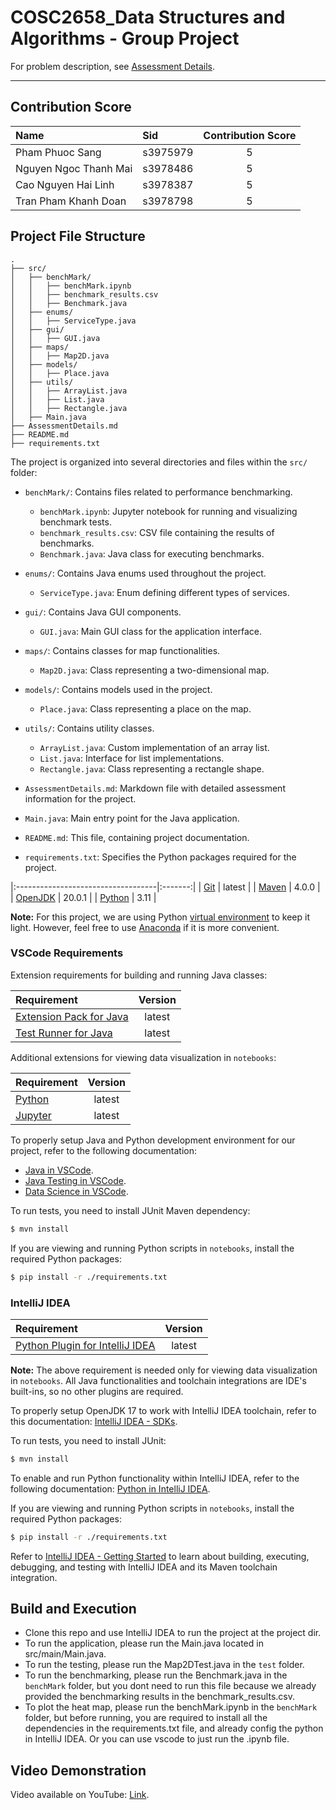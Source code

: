 # COSC2658_Data Structures and Algorithms - Group Project

For problem description, see [Assessment Details](AssessmentDetails.md).

---


## Contribution Score

|          Name          |    Sid   | Contribution Score |
|:-----------------------|:---------|:------------------:|
| Pham Phuoc Sang        | s3975979 |         5          |
| Nguyen Ngoc Thanh Mai  | s3978486 |         5          |
| Cao Nguyen Hai Linh    | s3978387 |         5          |
| Tran Pham Khanh Doan   | s3978798 |         5          |


## Project File Structure

```
.
├── src/
│   ├── benchMark/
│   │   ├── benchMark.ipynb
│   │   ├── benchmark_results.csv
│   │   ├── Benchmark.java
│   ├── enums/
│   │   ├── ServiceType.java
│   ├── gui/
│   │   ├── GUI.java
│   ├── maps/
│   │   ├── Map2D.java
│   ├── models/
│   │   ├── Place.java
│   ├── utils/
│   │   ├── ArrayList.java
│   │   ├── List.java
│   │   ├── Rectangle.java
│   ├── Main.java
├── AssessmentDetails.md
├── README.md
├── requirements.txt
```

The project is organized into several directories and files within the `src/` folder:

- `benchMark/`: Contains files related to performance benchmarking.
  - `benchMark.ipynb`: Jupyter notebook for running and visualizing benchmark tests.
  - `benchmark_results.csv`: CSV file containing the results of benchmarks.
  - `Benchmark.java`: Java class for executing benchmarks.

- `enums/`: Contains Java enums used throughout the project.
  - `ServiceType.java`: Enum defining different types of services.

- `gui/`: Contains Java GUI components.
  - `GUI.java`: Main GUI class for the application interface.

- `maps/`: Contains classes for map functionalities.
  - `Map2D.java`: Class representing a two-dimensional map.

- `models/`: Contains models used in the project.
  - `Place.java`: Class representing a place on the map.

- `utils/`: Contains utility classes.
  - `ArrayList.java`: Custom implementation of an array list.
  - `List.java`: Interface for list implementations.
  - `Rectangle.java`: Class representing a rectangle shape.

- `AssessmentDetails.md`: Markdown file with detailed assessment information for the project.
- `Main.java`: Main entry point for the Java application.
- `README.md`: This file, containing project documentation.
- `requirements.txt`: Specifies the Python packages required for the project.

|:-----------------------------------|:-------:|
| [Git](https://git-scm.com)         | latest  |
| [Maven](https://maven.apache.org/) |  4.0.0  |
| [OpenJDK](https://openjdk.org/)    | 20.0.1  |
| [Python](https://www.python.org/)  |  3.11   |

**Note:** For this project, we are using Python [virtual environment](https://docs.python.org/3/library/venv.html) to keep it light. However, feel free to use [Anaconda](https://www.anaconda.com/) if it is more convenient.

### VSCode Requirements

Extension requirements for building and running Java classes:

| Requirement                                                                                             | Version |
|:--------------------------------------------------------------------------------------------------------|:-------:|
| [Extension Pack for Java](https://marketplace.visualstudio.com/items?itemName=vscjava.vscode-java-pack) | latest  |
| [Test Runner for Java](https://marketplace.visualstudio.com/items?itemName=vscjava.vscode-java-test)    | latest  |

Additional extensions for viewing data visualization in `notebooks`:

| Requirement                                                                       | Version |
|:----------------------------------------------------------------------------------|:-------:|
| [Python](https://marketplace.visualstudio.com/items?itemName=ms-python.python)    | latest  |
| [Jupyter](https://marketplace.visualstudio.com/items?itemName=ms-toolsai.jupyter) | latest  |

To properly setup Java and Python development environment for our project, refer to the following documentation:

- [Java in VSCode](https://code.visualstudio.com/docs/languages/java).
- [Java Testing in VSCode](https://code.visualstudio.com/docs/java/java-testing).
- [Data Science in VSCode](https://code.visualstudio.com/docs/datascience/overview).

To run tests, you need to install JUnit Maven dependency:

```bash
$ mvn install
```

If you are viewing and running Python scripts in `notebooks`, install the required Python packages:

```bash
$ pip install -r ./requirements.txt
```

### IntelliJ IDEA

| Requirement                                                                        | Version |
|:-----------------------------------------------------------------------------------|:-------:|
| [Python Plugin for IntelliJ IDEA](https://plugins.jetbrains.com/plugin/631-python) | latest  |

**Note:** The above requirement is needed only for viewing data visualization in `notebooks`. All Java functionalities and toolchain integrations are IDE's built-ins, so no other plugins are required.

To properly setup OpenJDK 17 to work with IntelliJ IDEA toolchain, refer to this documentation: [IntelliJ IDEA - SDKs](https://www.jetbrains.com/help/idea/sdk.html#change-module-sdk).

To run tests, you need to install JUnit:

```bash
$ mvn install
```

To enable and run Python functionality within IntelliJ IDEA, refer to the following documentation: [Python in IntelliJ IDEA](https://www.jetbrains.com/help/idea/python.html).

If you are viewing and running Python scripts in `notebooks`, install the required Python packages:

```bash
$ pip install -r ./requirements.txt
```

Refer to [IntelliJ IDEA - Getting Started](https://www.jetbrains.com/help/idea/getting-started.html) to learn about building, executing, debugging, and testing with IntelliJ IDEA and its Maven toolchain integration.


## Build and Execution

- Clone this repo and use IntelliJ IDEA to run the project at the project dir. 
- To run the application, please run the Main.java located in src/main/Main.java.
- To run the testing, please run the Map2DTest.java in the `test` folder.
- To run the benchmarking, please run the Benchmark.java in the `benchMark` folder, but you dont need to run this file because we already provided the benchmarking results in the benchmark_results.csv.
- To plot the heat map, please run the benchMark.ipynb in the `benchMark` folder, but before running, you are required to install all the dependencies in the requirements.txt file, and already config the python in IntelliJ IDEA. Or you can use vscode to just run the .ipynb file.


## Video Demonstration

Video available on YouTube: [Link]().
